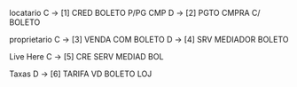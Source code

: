 locatario
C -> [1] CRED BOLETO P/PG CMP
D -> [2] PGTO CMPRA C/ BOLETO

proprietario
C -> [3] VENDA COM BOLETO
D -> [4] SRV MEDIADOR BOLETO

Live Here
C -> [5] CRE SERV MEDIAD BOL

Taxas
D -> [6] TARIFA VD BOLETO LOJ
